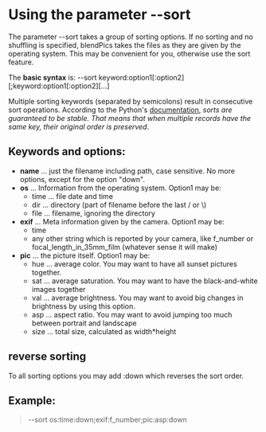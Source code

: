 # Using the parameter --sort

The parameter --sort takes a group of sorting options. 
If no sorting and no shuffling is specified, blendPics takes the files as they are given by the operating system. 
This may be convenient for you, otherwise use the sort feature. 

The **basic syntax** is: --sort keyword:option1[:option2][;keyword:option1[:option2][...]

Multiple sorting keywords (separated by semicolons) result in consecutive sort operations. According to the Python's [documentation](https://docs.python.org/3/howto/sorting.html#sort-stability-and-complex-sorts), *sorts are guaranteed to be stable. That means that when multiple records have the same key, their original order is preserved*. 

## Keywords and options: 
* **name**
   ... just the filename including path, case sensitive. No more options, except for the option "down".  
* **os** ... Information from the operating system. Option1 may be:
  * time ... file date and time
  * dir ... directory (part of filename before the last / or \\)
  * file ... filename, ignoring the directory 
* **exif** ... Meta information given by the camera. Option1 may be: 
  * time
  * any other string which is reported by your camera, like f_number or focal_length_in_35mm_film (whatever sense it will make)
* **pic** ... the picture itself. Option1 may be:
  * hue ... average color. You may want to have all sunset pictures together.
  * sat ... average saturation. You may want to have the black-and-white images together
  * val ... average brightness. You may want to avoid big changes in brightness by using this option.
  * asp ... aspect ratio. You may want to avoid jumping too much between portrait and landscape
  * size ... total size, calculated as width*height 

## reverse sorting
To all sorting options you may add :down which reverses the sort order.

## Example: 
> --sort os:time:down;exif:f_number;pic:asp:down
